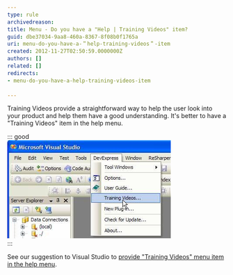 ```yaml
---
type: rule
archivedreason: 
title: Menu - Do you have a "Help | Training Videos" item?
guid: dbe37034-9aa8-460a-8367-8f08b0f1765a
uri: menu-do-you-have-a-＂help-training-videos＂-item
created: 2012-11-27T02:50:59.0000000Z
authors: []
related: []
redirects:
- menu-do-you-have-a-help-training-videos-item

---
```


Training Videos provide a straightforward way to help the user look into your product and help them have a good understanding. It's better to have a "Training Videos" item in the help menu.

<!--endintro-->


::: good  
![Figure: It's better to provide such a "Training Videos..." menu item](../../assets/TrainingVideos.jpg)  
:::

See our suggestion to Visual Studio to [provide "Training Videos" menu item in the help menu](http://www.ssw.com.au/ssw/Standards/BetterSoftwareSuggestions/VisualStudio.aspx#TrainingVideos).
